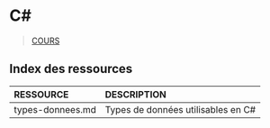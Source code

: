 # C#

> [COURS](https://www.youtube.com/playlist?list=PLrSOXFDHBtfGBHAMEg9Om9nF_7R7h5mO7)

## Index des ressources

|RESSOURCE|DESCRIPTION|
|:--|:--|
|types-donnees.md|Types de données utilisables en C#|
